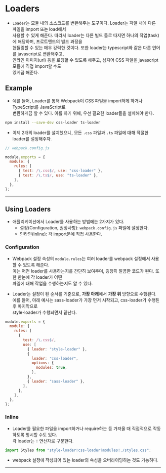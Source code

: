# Loaders

- `Loader`는 모듈 내의 소스코드를 변환해주는 도구이다. Loader는 파일 내에 다른 파일을 import 또는 load해서  
  사용할 수 있게 해준다. 따라서 loader는 다른 빌드 툴로 따지면 하나의 작업(task)에 해당하며, 프로트엔드의 빌드 과정을  
  핸들링할 수 있는 매우 강력한 것이다. 또한 loader는 typescript와 같은 다른 언어를 javascript로 변환해주고,  
  인라인 이미지(url) 등을 로딩할 수 있도록 해주고, 심지어 CSS 파일을 javascript 모듈에 직접 import할 수도  
  있게끔 해준다.

<h2>Example</h2>

- 예를 들어, Loader를 통해 Webpack이 CSS 파일을 import하게 하거나 TypeScript를 JavaScript로  
  변환하게끔 할 수 있다. 이를 하기 위해, 우선 필요한 loader들을 설치해야 한다.

```sh
npm install --save-dev css-loader ts-loader
```

- 이제 2개의 loader를 설치했으니, 모든 `.css` 파일과 `.ts` 파일에 대해 적절한 loader를 설정해주자.

```js
// webpack.config.js

module.exports = {
  module: {
    rules: [
      { test: /\.css$/, use: "css-loader" },
      { test: /\.ts$/, use: "ts-loader" },
    ],
  },
};
```

<hr/>

<h2>Using Loaders</h2>

- 애플리케이션에서 Loader를 사용하는 방법에는 2가지가 있다.
  - 설정(Configuration, 권장사항): `webpack.config.js` 파일에 설정한다.
  - 인라인(Inline): 각 import문에 직접 사용한다.

<h3>Configuration</h3>

- Webpack 설정 속성의 `module.rules`는 여러 loader를 webpack 설정에서 사용할 수 있도록 해준다.  
  이는 어떤 loader를 사용하는지를 간단히 보여주며, 굉장히 깔끔한 코드가 된다. 또한 한눈에 각 loader가 어떤  
  파일에 대해 작업을 수행하는지도 알 수 있다.

- Loader는 설정이 된 순서를 기준으로, **가장 아래**에서 **가장 위** 방향으로 수행된다.  
  예를 들어, 아래 예시는 sass-loader가 가장 먼저 시작되고, css-loader가 수행된 후 마지막으로  
  style-loader가 수행되면서 끝난다.

```js
module.exports = {
  module: {
    rules: [
      {
        test: /\.css$/,
        use: [
          { loader: "style-loader" },
          {
            loader: "css-loader",
            options: {
              modules: true,
            },
          },
          { loader: "sass-loader" },
        ],
      },
    ],
  },
};
```

<h3>Inline</h3>

- Loader를 필요한 파일을 import하거나 require하는 등 가져올 때 직접적으로 작동하도록 명시할 수도 있다.  
  각 loader는 `!` 연산자로 구분한다.

```js
import Styles from "style-loader!css-loader?modules!./styles.css";
```

- webpack 설정에 작성되어 있는 loader의 속성을 오버라이딩하는 것도 가능하다.
<hr/>
